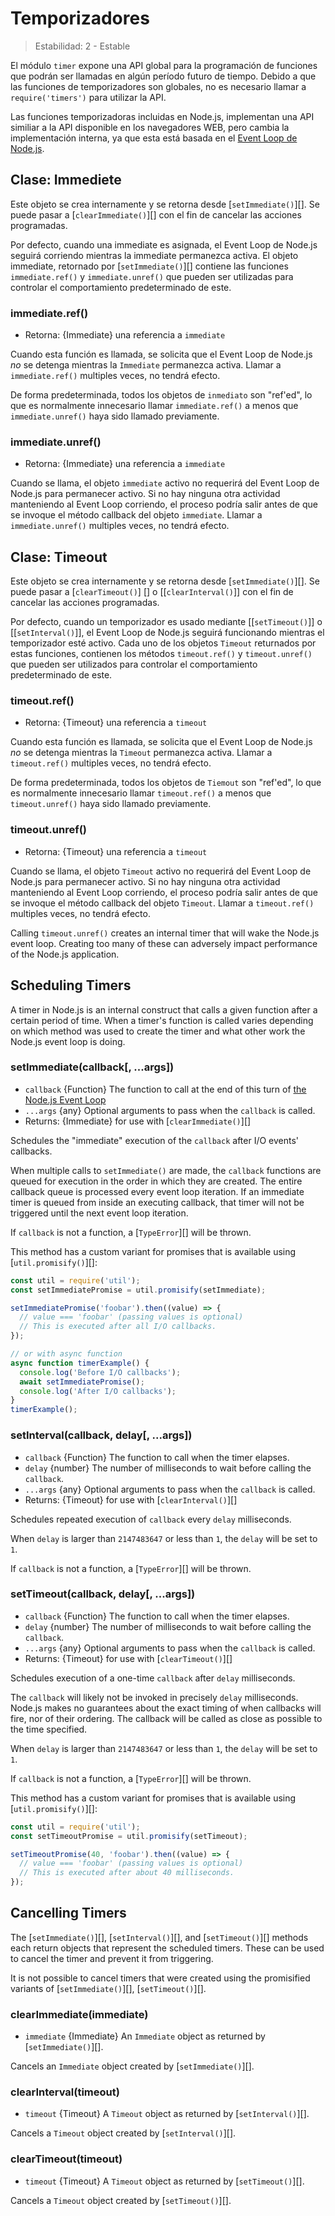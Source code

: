 # Temporizadores

<!--introduced_in=v0.10.0-->

> Estabilidad: 2 - Estable

El módulo `timer` expone una API global para la programación de funciones que podrán ser llamadas en algún período futuro de tiempo. Debido a que las funciones de temporizadores son globales, no es necesario llamar a `require('timers')` para utilizar la API.

Las funciones temporizadoras incluidas en Node.js, implementan una API similiar a la API disponible en los navegadores WEB, pero cambia la implementación interna, ya que esta está basada en el [Event Loop de Node.js](https://nodejs.org/en/docs/guides/event-loop-timers-and-nexttick).

## Clase: Immediete

Este objeto se crea internamente y se retorna desde [`setImmediate()`][]. Se puede pasar a [`clearImmediate()`][] con el fin de cancelar las acciones programadas.

Por defecto, cuando una immediate es asignada, el Event Loop de Node.js seguirá corriendo mientras la immediate permanezca activa. El objeto immediate, retornado por [`setImmediate()`][] contiene las funciones `immediate.ref()` y `immediate.unref()` que pueden ser utilizadas para controlar el comportamiento predeterminado de este.

### immediate.ref()

<!-- YAML
added: v9.7.0
-->

* Retorna: {Immediate} una referencia a `immediate`

Cuando esta función es llamada, se solicita que el Event Loop de Node.js *no* se detenga mientras la `Immediate` permanezca activa. Llamar a `immediate.ref()` multiples veces, no tendrá efecto.

De forma predeterminada, todos los objetos de `inmediato` son "ref'ed", lo que es normalmente innecesario llamar `immediate.ref()` a menos que `immediate.unref()` haya sido llamado previamente.

### immediate.unref()

<!-- YAML
added: v9.7.0
-->

* Retorna: {Immediate} una referencia a `immediate`

Cuando se llama, el objeto `immediate` activo no requerirá del Event Loop de Node.js para permanecer activo. Si no hay ninguna otra actividad manteniendo al Event Loop corriendo, el proceso podría salir antes de que se invoque el método callback del objeto `immediate`. Llamar a `immediate.unref()` multiples veces, no tendrá efecto.

## Clase: Timeout

Este objeto se crea internamente y se retorna desde [`setImmediate()`][]. Se puede pasar a [`clearTimeout()`] [] o [[`clearInterval()`]] con el fin de cancelar las acciones programadas.

Por defecto, cuando un temporizador es usado mediante [[`setTimeout()`]] o [[`setInterval()`]], el Event Loop de Node.js seguirá funcionando mientras el temporizador esté activo. Cada uno de los objetos `Timeout` returnados por estas funciones, contienen los métodos `timeout.ref()` y `timeout.unref()` que pueden ser utilizados para controlar el comportamiento predeterminado de este.

### timeout.ref()

<!-- YAML
added: v0.9.1
-->

* Retorna: {Timeout} una referencia a `timeout`

Cuando esta función es llamada, se solicita que el Event Loop de Node.js *no* se detenga mientras la `Timeout` permanezca activa. Llamar a `timeout.ref()` multiples veces, no tendrá efecto.

De forma predeterminada, todos los objetos de `Tiemout` son "ref'ed", lo que es normalmente innecesario llamar `timeout.ref()` a menos que `timeout.unref()` haya sido llamado previamente.

### timeout.unref()

<!-- YAML
added: v0.9.1
-->

* Retorna: {Timeout} una referencia a `timeout`

Cuando se llama, el objeto `Timeout` activo no requerirá del Event Loop de Node.js para permanecer activo. Si no hay ninguna otra actividad manteniendo al Event Loop corriendo, el proceso podría salir antes de que se invoque el método callback del objeto `Timeout`. Llamar a `timeout.ref()` multiples veces, no tendrá efecto.

Calling `timeout.unref()` creates an internal timer that will wake the Node.js event loop. Creating too many of these can adversely impact performance of the Node.js application.

## Scheduling Timers

A timer in Node.js is an internal construct that calls a given function after a certain period of time. When a timer's function is called varies depending on which method was used to create the timer and what other work the Node.js event loop is doing.

### setImmediate(callback[, ...args])

<!-- YAML
added: v0.9.1
-->

* `callback` {Function} The function to call at the end of this turn of [the Node.js Event Loop](https://nodejs.org/en/docs/guides/event-loop-timers-and-nexttick)
* `...args` {any} Optional arguments to pass when the `callback` is called.
* Returns: {Immediate} for use with [`clearImmediate()`][]

Schedules the "immediate" execution of the `callback` after I/O events' callbacks.

When multiple calls to `setImmediate()` are made, the `callback` functions are queued for execution in the order in which they are created. The entire callback queue is processed every event loop iteration. If an immediate timer is queued from inside an executing callback, that timer will not be triggered until the next event loop iteration.

If `callback` is not a function, a [`TypeError`][] will be thrown.

This method has a custom variant for promises that is available using [`util.promisify()`][]:

```js
const util = require('util');
const setImmediatePromise = util.promisify(setImmediate);

setImmediatePromise('foobar').then((value) => {
  // value === 'foobar' (passing values is optional)
  // This is executed after all I/O callbacks.
});

// or with async function
async function timerExample() {
  console.log('Before I/O callbacks');
  await setImmediatePromise();
  console.log('After I/O callbacks');
}
timerExample();
```

### setInterval(callback, delay[, ...args])

<!-- YAML
added: v0.0.1
-->

* `callback` {Function} The function to call when the timer elapses.
* `delay` {number} The number of milliseconds to wait before calling the `callback`.
* `...args` {any} Optional arguments to pass when the `callback` is called.
* Returns: {Timeout} for use with [`clearInterval()`][]

Schedules repeated execution of `callback` every `delay` milliseconds.

When `delay` is larger than `2147483647` or less than `1`, the `delay` will be set to `1`.

If `callback` is not a function, a [`TypeError`][] will be thrown.

### setTimeout(callback, delay[, ...args])

<!-- YAML
added: v0.0.1
-->

* `callback` {Function} The function to call when the timer elapses.
* `delay` {number} The number of milliseconds to wait before calling the `callback`.
* `...args` {any} Optional arguments to pass when the `callback` is called.
* Returns: {Timeout} for use with [`clearTimeout()`][]

Schedules execution of a one-time `callback` after `delay` milliseconds.

The `callback` will likely not be invoked in precisely `delay` milliseconds. Node.js makes no guarantees about the exact timing of when callbacks will fire, nor of their ordering. The callback will be called as close as possible to the time specified.

When `delay` is larger than `2147483647` or less than `1`, the `delay` will be set to `1`.

If `callback` is not a function, a [`TypeError`][] will be thrown.

This method has a custom variant for promises that is available using [`util.promisify()`][]:

```js
const util = require('util');
const setTimeoutPromise = util.promisify(setTimeout);

setTimeoutPromise(40, 'foobar').then((value) => {
  // value === 'foobar' (passing values is optional)
  // This is executed after about 40 milliseconds.
});
```

## Cancelling Timers

The [`setImmediate()`][], [`setInterval()`][], and [`setTimeout()`][] methods each return objects that represent the scheduled timers. These can be used to cancel the timer and prevent it from triggering.

It is not possible to cancel timers that were created using the promisified variants of [`setImmediate()`][], [`setTimeout()`][].

### clearImmediate(immediate)

<!-- YAML
added: v0.9.1
-->

* `immediate` {Immediate} An `Immediate` object as returned by [`setImmediate()`][].

Cancels an `Immediate` object created by [`setImmediate()`][].

### clearInterval(timeout)

<!-- YAML
added: v0.0.1
-->

* `timeout` {Timeout} A `Timeout` object as returned by [`setInterval()`][].

Cancels a `Timeout` object created by [`setInterval()`][].

### clearTimeout(timeout)

<!-- YAML
added: v0.0.1
-->

* `timeout` {Timeout} A `Timeout` object as returned by [`setTimeout()`][].

Cancels a `Timeout` object created by [`setTimeout()`][].
